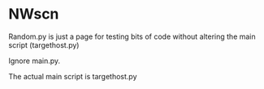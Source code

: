 # NWscn
Random.py is just a page for testing bits of code without altering the main script (targethost.py)

Ignore main.py. 

The actual main script is targethost.py